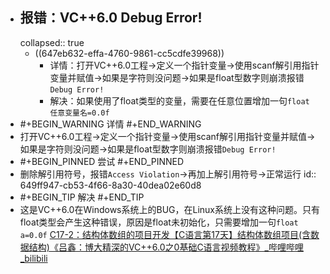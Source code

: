 - ## 报错：VC++6.0 Debug Error!
  collapsed:: true
	- ((647eb632-effa-4760-9861-cc5cdfe39968))
		- 详情：打开VC++6.0工程->定义一个指针变量->使用scanf解引用指针变量并赋值->如果是字符则没问题->如果是float型数字则崩溃报错`Debug Error!`
		- 解决：如果使用了float类型的变量，需要在任意位置增加一句`float 任意变量名=0.0f`
- #+BEGIN_WARNING
  详情
  #+END_WARNING
- 打开VC++6.0工程->定义一个指针变量->使用scanf解引用指针变量并赋值->如果是字符则没问题->如果是float型数字则崩溃报错`Debug Error!`
- #+BEGIN_PINNED
  尝试
  #+END_PINNED
- 删除解引用符号，报错`Access Violation`->再加上解引用符号->正常运行
  id:: 649ff947-cb53-4f66-8a30-40dea02e60d8
- #+BEGIN_TIP
  解决
  #+END_TIP
- 这是VC++6.0在Windows系统上的BUG，在Linux系统上没有这种问题。只有float类型会产生这种错误，原因是float未初始化，只需要增加一句`float a=0.0f` [C17-2：结构体数组的项目开发【C语言第17天】结构体数组项目(含数据结构)《吕鑫：博大精深的VC++6.0之0基础C语言视频教程》_哔哩哔哩_bilibili](https://www.bilibili.com/video/BV1Wb411U7gh?p=50&vd_source=fc591008a48bd1bb56b8e3ba9a7c2202)